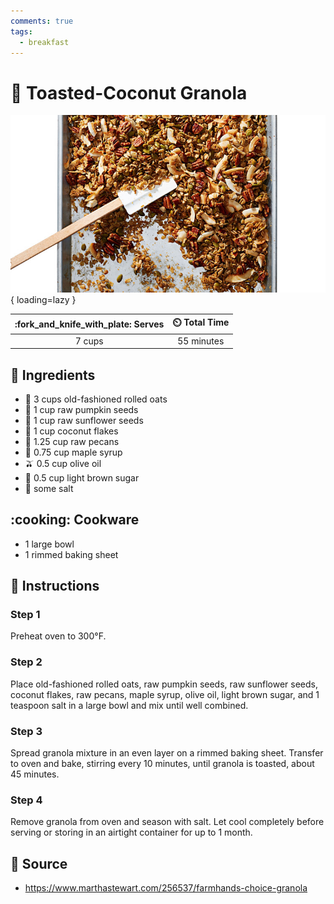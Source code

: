 ```yaml
---
comments: true
tags:
  - breakfast
---
```

# :ear_of_rice: Toasted-Coconut Granola

![Toasted-Coconut Granola](../assets/images/toasted-coconut-granola.jpg){ loading=lazy }

| :fork_and_knife_with_plate: Serves | :timer_clock: Total Time |
|:----------------------------------:|:-----------------------: |
| 7 cups | 55 minutes |

## :salt: Ingredients

- :ear_of_rice: 3 cups old-fashioned rolled oats
- :jack_o_lantern: 1 cup raw pumpkin seeds
- :sunflower: 1 cup raw sunflower seeds
- :coconut: 1 cup coconut flakes
- :chestnut: 1.25 cup raw pecans
- :maple_leaf: 0.75 cup maple syrup
- :olive: 0.5 cup olive oil
- :maple_leaf: 0.5 cup light brown sugar
- :salt: some salt

## :cooking: Cookware

- 1 large bowl
- 1 rimmed baking sheet

## :pencil: Instructions

### Step 1

Preheat oven to 300°F.

### Step 2

Place old-fashioned rolled oats, raw pumpkin seeds, raw sunflower seeds, coconut flakes, raw pecans, maple syrup, olive
oil, light brown sugar, and 1 teaspoon salt in a large bowl and mix until well combined.

### Step 3

Spread granola mixture in an even layer on a rimmed baking sheet. Transfer to oven and bake, stirring every 10 minutes,
until granola is toasted, about 45 minutes.

### Step 4

Remove granola from oven and season with salt. Let cool completely before serving or storing in an airtight container
for up to 1 month.

## :link: Source

- <https://www.marthastewart.com/256537/farmhands-choice-granola>
